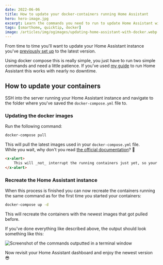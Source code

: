 ```yaml
---
date: 2022-06-06
title: How to update your docker-containers running Home Assistant
hero: hero-image.jpg
excerpt: Learn the commands you need to run to update Home Assistant with docker-compose
tags: [smarthome, quicktip, docker]
image: /articles/img/ogimages/updating-home-assistant-with-docker.webp
---
```


From time to time you'll want to update your Home Assistant instance you've [previously set up](/articles/home-assistant-with-docker-2022/) to the latest version.

Using docker compose this is really simple, you just have to run two simple commands and need a little patience. If you've used [my guide](/articles/home-assistant-with-docker-2022/) to run Home Assistant this works with nearly no downtime.

## How to update your containers

SSH into the server running your Home Assistant instance and navigate to the folder where you've saved the `docker-compose.yml` file to.

### Updating the docker images

Run the following command:

```sh
docker-compose pull
```

This will pull the latest images used in your `docker-compose.yml` file.  
While you wait, why don't you read [the official documentation](https://docs.docker.com/compose/reference/pull/)? 🙂

```html +parse
<x-alert>
    This will _not_ interrupt the running containers just yet, so your Home Assistant instance is still available through this process.
</x-alert>
```

### Recreate the Home Assistant instance

When this process is finished you can now recreate the containers running the same command as for the first time you started your containers:

```sh
docker-compose up -d
```

This will recreate the containers with the newest images that got pulled before.

If you've done everything like described above, the output should look something like this:

![Screenshot of the commands outputted in a terminal window](update-commands.jpg)

Now revisit your Home Assistant dashboard and enjoy the newest version 😎
